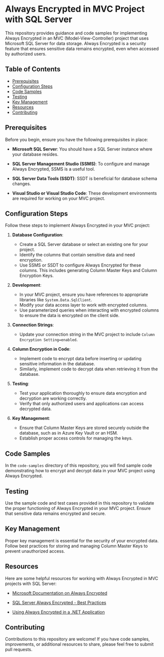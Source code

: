 # Always Encrypted in MVC Project with SQL Server

This repository provides guidance and code samples for implementing Always Encrypted in an MVC (Model-View-Controller) project that uses Microsoft SQL Server for data storage. Always Encrypted is a security feature that ensures sensitive data remains encrypted, even when accessed by authorized users.

## Table of Contents

- [Prerequisites](#prerequisites)
- [Configuration Steps](#configuration-steps)
- [Code Samples](#code-samples)
- [Testing](#testing)
- [Key Management](#key-management)
- [Resources](#resources)
- [Contributing](#contributing)

## Prerequisites

Before you begin, ensure you have the following prerequisites in place:

- **Microsoft SQL Server**: You should have a SQL Server instance where your database resides.

- **SQL Server Management Studio (SSMS)**: To configure and manage Always Encrypted, SSMS is a useful tool.

- **SQL Server Data Tools (SSDT)**: SSDT is beneficial for database schema changes.

- **Visual Studio or Visual Studio Code**: These development environments are required for working on your MVC project.

## Configuration Steps

Follow these steps to implement Always Encrypted in your MVC project:

1. **Database Configuration**:
   - Create a SQL Server database or select an existing one for your project.
   - Identify the columns that contain sensitive data and need encryption.
   - Use SSMS or SSDT to configure Always Encrypted for these columns. This includes generating Column Master Keys and Column Encryption Keys.

2. **Development**:
   - In your MVC project, ensure you have references to appropriate libraries like `System.Data.SqlClient`.
   - Modify your data access layer to work with encrypted columns.
   - Use parameterized queries when interacting with encrypted columns to ensure the data is encrypted on the client side.

3. **Connection Strings**:
   - Update your connection string in the MVC project to include `Column Encryption Setting=enabled`.

4. **Column Encryption in Code**:
   - Implement code to encrypt data before inserting or updating sensitive information in the database.
   - Similarly, implement code to decrypt data when retrieving it from the database.

5. **Testing**:
   - Test your application thoroughly to ensure data encryption and decryption are working correctly.
   - Verify that only authorized users and applications can access decrypted data.

6. **Key Management**:
   - Ensure that Column Master Keys are stored securely outside the database, such as in Azure Key Vault or an HSM.
   - Establish proper access controls for managing the keys.

## Code Samples

In the `code-samples` directory of this repository, you will find sample code demonstrating how to encrypt and decrypt data in your MVC project using Always Encrypted.

## Testing

Use the sample code and test cases provided in this repository to validate the proper functioning of Always Encrypted in your MVC project. Ensure that sensitive data remains encrypted and secure.

## Key Management

Proper key management is essential for the security of your encrypted data. Follow best practices for storing and managing Column Master Keys to prevent unauthorized access.

## Resources

Here are some helpful resources for working with Always Encrypted in MVC projects with SQL Server:

- [Microsoft Documentation on Always Encrypted](https://docs.microsoft.com/en-us/sql/relational-databases/security/encryption/always-encrypted-database-engine)

- [SQL Server Always Encrypted - Best Practices](https://docs.microsoft.com/en-us/sql/relational-databases/security/encryption/always-encrypted-best-practices)

- [Using Always Encrypted in a .NET Application](https://docs.microsoft.com/en-us/sql/relational-databases/security/encryption/always-encrypted-walkthrough-always-encrypted)

## Contributing

Contributions to this repository are welcome! If you have code samples, improvements, or additional resources to share, please feel free to submit pull requests.

